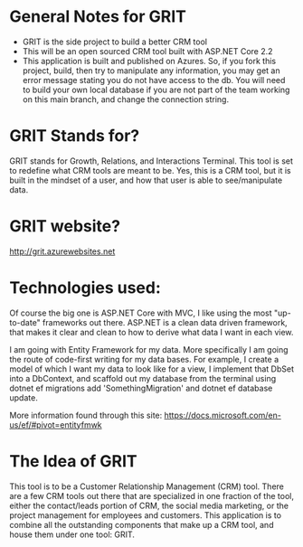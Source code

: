 # General Notes for GRIT
- GRIT is the side project to build a better CRM tool
- This will be an open sourced CRM tool built with ASP.NET Core 2.2
- This application is built and published on Azures. So, if you fork this project, build, then try to manipulate any information, you may get an error message stating you do not have access to the db. You will need to build your own local database if you are not part of the team working on this main branch, and change the connection string.


# GRIT Stands for?
GRIT stands for Growth, Relations, and Interactions Terminal. This tool is set to redefine what CRM tools are meant to be. Yes, this is a CRM tool, but it is built in the mindset of a user, and how that user is able to see/manipulate data.


# GRIT website?

http://grit.azurewebsites.net

# Technologies used:

Of course the big one is ASP.NET Core with MVC, I like using the most "up-to-date" frameworks out there. ASP.NET is a clean data driven framework, that makes it clear and clean to how to derive what data I want in each view. 

I am going with Entity Framework for my data. More specifically I am going the route of code-first writing for my data bases. For example, I create a model of which I want my data to look like for a view, I implement that DbSet into a DbContext, and scaffold out my database from the terminal using dotnet ef migrations add 'SomethingMigration' and dotnet ef database update. 

More information found through this site: https://docs.microsoft.com/en-us/ef/#pivot=entityfmwk

# The Idea of GRIT
This tool is to be a Customer Relationship Management (CRM) tool. There are a few CRM tools out there that are specialized in one fraction of the tool, either the contact/leads portion of CRM, the social media marketing, or the project management for employees and customers. This application is to combine all the outstanding components that make up a CRM tool, and house them under one tool: GRIT.
